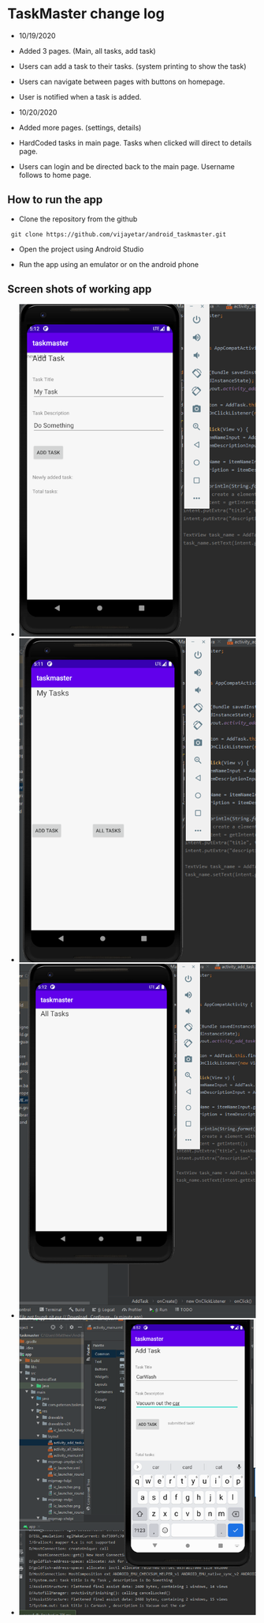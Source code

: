 # TaskMaster change log

* 10/19/2020
* Added 3 pages. (Main, all tasks, add task)
* Users can add a task to their tasks. (system printing to show the task)
* Users can navigate between pages with buttons on homepage.
* User is notified when a task is added.

* 10/20/2020
* Added more pages. (settings, details)
* HardCoded tasks in main page. Tasks when clicked will direct to details page.
* Users can login and be directed back to the main page. Username follows to home page.



## How to run the app
* Clone the repository from the github
```
 git clone https://github.com/vijayetar/android_taskmaster.git
```

* Open the project using Android Studio

* Run the app using an emulator or on the android phone



## Screen shots of working app
* ![taskImage](screenshots/addTask.PNG)
* ![taskImage](screenshots/homepage.PNG)
* ![taskImage](screenshots/allTask.PNG)
* ![taskImage](screenshots/submitWorking.PNG)